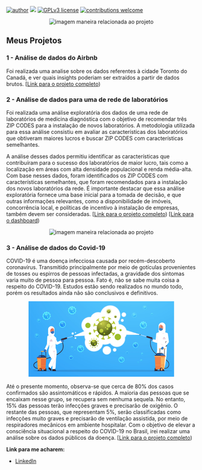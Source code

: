 [![author](https://img.shields.io/badge/author-JonasFernandes-red.svg)](linkedin.com/in/jonas-fernandes-menezes-610491251) [![](https://img.shields.io/badge/python-3.7+-blue.svg)](https://www.python.org/downloads/release/python-365/) [![GPLv3 license](https://img.shields.io/badge/License-GPLv3-blue.svg)](http://perso.crans.org/besson/LICENSE.html) [![contributions welcome](https://img.shields.io/badge/contributions-welcome-brightgreen.svg?style=flat)](https://github.com/JFernandees)

<p align="center">
  <img src="https://images.pexels.com/photos/669610/pexels-photo-669610.jpeg?auto=compress&cs=tinysrgb&w=1260&h=750&dpr=1" alt="imagem maneira relacionada ao projeto"height=400px >
</p>

## Meus Projetos
### 1 - Análise de dados do Airbnb
Foi realizada uma analise sobre os dados referentes à cidade Toronto do Canadá, e ver quais insights poderiam ser extraídos a partir de dados brutos.
[[Link para o projeto completo](https://github.com/JFernandees/Data_science/blob/main/Analisando_os_Dados_do_Airbnb.ipynb))

### 2 - Análise de dados para uma de rede de laboratórios 
Foi realizada uma análise exploratória dos dados de uma rede de laboratórios de medicina diagnóstica com o objetivo de recomendar três ZIP CODES para a instalação de novos laboratórios. A metodologia utilizada para essa análise consistiu em avaliar as características dos laboratórios que obtiveram maiores lucros e buscar ZIP CODES com características semelhantes.

A análise desses dados permitiu identificar as características que contribuíram para o sucesso dos laboratórios de maior lucro, tais como a localização em áreas com alta densidade populacional e renda média-alta.
Com base nesses dados, foram identificados os ZIP CODES com características semelhantes, que foram recomendados para a instalação dos novos laboratórios da rede. É importante destacar que essa análise exploratória fornece uma base inicial para a tomada de decisão, e que outras informações relevantes, como a disponibilidade de imóveis, concorrência local, e políticas de incentivo à instalação de empresas, também devem ser consideradas.
[[Link para o projeto completo](https://github.com/JFernandees/Data_science/blob/main/Case_Jonas_Fernandes.ipynb))
[[Link para o dashboard](https://public.tableau.com/app/profile/jonas.menezes/viz/elogroup/Histria1?publish=yes))

<p align="center">
  <img src="https://img.freepik.com/vetores-gratis/medicos-e-analises-prescritivas-personalizadas_335657-1882.jpg?w=996&t=st=1679600253~exp=1679600853~hmac=d153092c815ffbe8596dd2bac6ff070dd25f94ceda3c4dc65e6eba42c18820ae" alt="imagem maneira relacionada ao projeto"height=600px >
</p>

### 3 - Análise de dados do Covid-19
COVID-19 é uma doença infecciosa causada por recém-descoberto coronavírus. Transmitido principalmente por meio de gotículas provenientes de tosses ou espirros de pessoas infectadas, a gravidade dos sintomas varia muito de pessoa para pessoa. Fato é, não se sabe muita coisa a respeito do COVID-19. Estudos estão sendo realizados no mundo todo, porém os resultados ainda não são conclusivos e definitivos.

<p align="center">
  <img src="https://raw.githubusercontent.com/carlosfab/dsnp2/master/img/covid19.jpg" alt="imagem maneira relacionada ao projeto"height=200px >
</p>

Até o presente momento, observa-se que cerca de 80% dos casos confirmados são assintomáticos e rápidos. A maioria das pessoas que se encaixam nesse grupo, se recupera sem nenhuma sequela. No entanto, 15% das pessoas terão infecções graves e precisarão de oxigênio. O restante das pessoas, que representam 5%, serão classificadas como infecções muito graves e precisarão de ventilação assistida, por meio de respiradores mecânicos em ambiente hospitalar. Com o objetivo de elevar a consciência situacional a respeito do COVID-19 no Brasil, irei realizar uma análise sobre os dados públicos da doença.
[[Link para o projeto completo](https://github.com/JFernandees/Data_science/blob/main/0_Projeto_Panorama_do_COVID_19_no_Brasil.ipynb))

**Link para me acharem:**
* [LinkedIn](https://www.linkedin.com/in/jonas-fernandes-menezes-610491251/)
